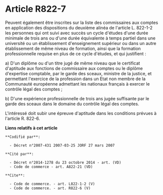 # Article R822-7

Peuvent également être inscrites sur la liste des commissaires aux comptes en application des dispositions du deuxième alinéa
de l'article L. 822-1-2 les personnes qui ont suivi avec succès un cycle d'études d'une durée minimale de trois ans ou d'une
durée équivalente à temps partiel dans une université ou un établissement d'enseignement supérieur ou dans un autre
établissement de même niveau de formation, ainsi que la formation professionnelle requise en plus de ce cycle d'études, et
qui justifient :

a) D'un diplôme ou d'un titre jugé de même niveau que le certificat d'aptitude aux fonctions de commissaire aux comptes ou le
diplôme d'expertise comptable, par le garde des sceaux, ministre de la justice, et permettant l'exercice de la profession
dans un Etat non membre de la Communauté européenne admettant les nationaux français à exercer le contrôle légal des
comptes ;

b) D'une expérience professionnelle de trois ans jugée suffisante par le garde des sceaux dans le domaine du contrôle légal
des comptes.

L'intéressé doit subir une épreuve d'aptitude dans les conditions prévues à l'article R. 822-6.

**Liens relatifs à cet article**

	**Codifié par**:

	  - Décret n°2007-431 2007-03-25 JORF 27 mars 2007

	**Cité par**:

	  - Décret n°2014-1278 du 23 octobre 2014 - art. (VD)
	  - Code de commerce - art. A822-21 (VD)

	**Cite**:

	  - Code de commerce. - art. L822-1-2 (V)
	  - Code de commerce. - art. R822-6 (V)
